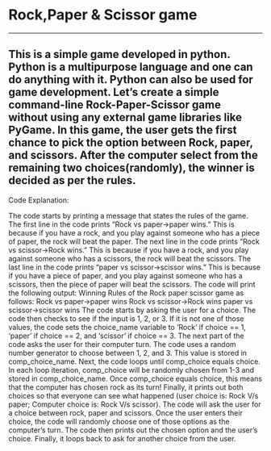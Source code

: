 # Rock,Paper & Scissor game 
--------------------------------------------------------------------------------------------------------------------------------------------------------------------
This is a simple game developed in python.
Python is a multipurpose language and one can do anything with it. Python can also be used for game development. Let’s create a simple command-line Rock-Paper-Scissor game without using any external game libraries like PyGame. In this game, the user gets the first chance to pick the option between Rock, paper, and scissors. After the computer select from the remaining two choices(randomly), the winner is decided as per the rules.
--------------------------------------------------------------------------------------------------------------------------------------------------------------------
Code Explanation:

The code starts by printing a message that states the rules of the game.
The first line in the code prints “Rock vs paper->paper wins.”
This is because if you have a rock, and you play against someone who has a piece of paper, the rock will beat the paper.
The next line in the code prints “Rock vs scissor->Rock wins.”
This is because if you have a rock, and you play against someone who has a scissors, the rock will beat the scissors.
The last line in the code prints “paper vs scissor->scissor wins.”
This is because if you have a piece of paper, and you play against someone who has a scissors, then the piece of paper will beat the scissors.
The code will print the following output: Winning Rules of the Rock paper scissor game as follows: Rock vs paper->paper wins Rock vs scissor->Rock wins paper vs scissor->scissor wins
The code starts by asking the user for a choice.
The code then checks to see if the input is 1, 2, or 3.
If it is not one of those values, the code sets the choice_name variable to ‘Rock’ if choice == 1, ‘paper’ if choice == 2, and ‘scissor’ if choice == 3.
The next part of the code asks the user for their computer turn.
The code uses a random number generator to choose between 1, 2, and 3.
This value is stored in comp_choice_name.
Next, the code loops until comp_choice equals choice.
In each loop iteration, comp_choice will be randomly chosen from 1-3 and stored in comp_choice_name.
Once comp_choice equals choice, this means that the computer has chosen rock as its turn!
Finally, it prints out both choices so that everyone can see what happened (user choice is: Rock V/s paper; Computer choice is: Rock V/s scissor).
The code will ask the user for a choice between rock, paper and scissors.
Once the user enters their choice, the code will randomly choose one of those options as the computer’s turn.
The code then prints out the chosen option and the user’s choice.
Finally, it loops back to ask for another choice from the user.
